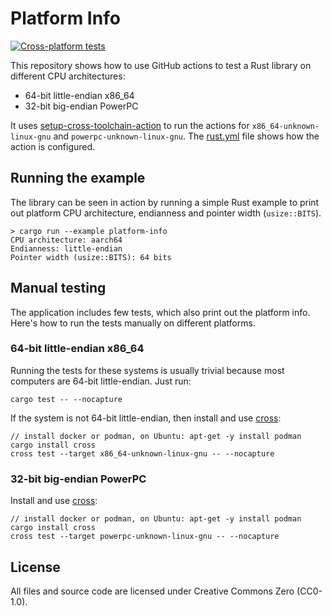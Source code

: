 
# Platform Info

[![Cross-platform tests](https://github.com/karip/platform-info/actions/workflows/rust.yml/badge.svg)](https://github.com/karip/platform-info/actions/workflows/rust.yml)

This repository shows how to use GitHub actions to test a Rust library
on different CPU architectures:

 - 64-bit little-endian x86_64
 - 32-bit big-endian PowerPC

It uses [setup-cross-toolchain-action](https://github.com/marketplace/actions/setup-toolchains-for-cross-compilation-and-cross-testing-for-rust) to run the actions for `x86_64-unknown-linux-gnu` and `powerpc-unknown-linux-gnu`.
The [rust.yml](.github/workflows/rust.yml) file shows how the action is configured.

## Running the example

The library can be seen in action by running a simple Rust example to print out
platform CPU architecture, endianness and pointer width (`usize::BITS`).

    > cargo run --example platform-info
    CPU architecture: aarch64
    Endianness: little-endian
    Pointer width (usize::BITS): 64 bits

## Manual testing

The application includes few tests, which also print out the platform info.
Here's how to run the tests manually on different platforms.

### 64-bit little-endian x86_64

Running the tests for these systems is usually trivial because most computers are
64-bit little-endian. Just run:

    cargo test -- --nocapture

If the system is not 64-bit little-endian, then install and use [cross](https://github.com/cross-rs/cross):

    // install docker or podman, on Ubuntu: apt-get -y install podman
    cargo install cross
    cross test --target x86_64-unknown-linux-gnu -- --nocapture

### 32-bit big-endian PowerPC

Install and use [cross](https://github.com/cross-rs/cross):

    // install docker or podman, on Ubuntu: apt-get -y install podman
    cargo install cross
    cross test --target powerpc-unknown-linux-gnu -- --nocapture

## License

All files and source code are licensed under Creative Commons Zero (CC0-1.0).
